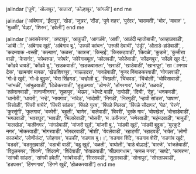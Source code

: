 
jalindar
['पुणे', 'सोलापूर', 'सातारा', 'कोल्हापूर', 'सांगली']
end me






jalindar
['आंबेगाव', 'ईंदापुर', 'खेड', 'जुन्नर', 'दौंड', 'पुणे शहर', 'पुरंदर', 'बारामती', 'भोर', 'मावळ'           ', 'मुळ्शी', 'वेल्हा', 'शिरुर', 'हवेली']
end me




jalindar
['अवसरेनगर', 'अष्टापूर', 'आकुर्डी', 'आगळंबे', 'आर्वी', 'आळंदी म्हातोबाची', 'आव्हाळवाडी', 'आंबी           ी', 'आंबेगाव खुर्द', 'आंबेगाव बु.', 'उरुळी कांचन', 'उरुळी देवाची', 'उंड्री', 'औताडे-हांडेवाडी',               , 'कदमवाक -वस्ती', 'कल्याण', 'कळस', 'कात्रज', 'किन्हई', 'किरकटवाडी', 'किवळे', 'कुडजे', 'कुंजीरव        वाडी', 'केसनंद', 'कोथरुड', 'कोपरे', 'कोरेगावमूळ', 'कोलवडी', 'कोळेवाडी', 'कोंढणपुर', 'कोंढवे खुर           र्द.', 'कोंढवे धावडे', 'कोंढवे बु.', 'खडकवाडी', 'खडकवासला', 'खराडी', 'खाडेवाडी', 'खानापूर', 'खा        ामगाव टेक', 'खामगांव मावळ', 'खेडशिवापूर', 'गाऊडदरा', 'गावडेवाडी', 'गुजर निंबाळकरवाडी', 'गोगलवाडी', 'गो-हे खुर्द', 'गो-हे बुद्रुक', 'घेरा सिंहगड', 'चऱ्होली बु', 'चिखली', 'चिंचवड', 'चिंचोली', 'चोविसावाडी', 'जांभळी', 'जांभुळवाडी', 'टिळेकरवाडी', 'डुडुळगाव', 'डोणजे', 'डोंगरगाव', 'तरडे', 'तळवडे', 'तळेरानवाडी', 'तानाजीनगर', 'तुळापुर', 'थेऊर', 'थोपटे वाडी', 'दापोडी', 'दिघी', 'देहु', 'धनकवडी', 'धानोरी', 'धायरी', 'नऱ्हे', 'नायगाव', 'नांदेड', 'नांदोशी', 'निगडी', 'निरगुडी', 'न्हावी सांडस', 'पाषाण', 'पिसोळी', 'पिंपरी वाघेरे', 'पिंपरी सांडस', 'पिंपळे गुरव', 'पिंपळे निलख', 'पिंपळे सौदागर', 'पेठ', 'पेरणे', 'फुरसुंगी', 'फुलगाव', 'बकोरी', 'बहुली', 'बाणेर', 'बालेवाडी', 'बिवरी', 'बुरके गाव', 'बोपखेल', 'बोऱ्हाडेवाडी', 'भगतवाडी', 'भवरापुर', 'भावडी', 'भिलारेवाडी', 'भोसरी', 'म .कर्वेनगर', 'मणेरवाडी', 'महंमदवाडी', 'मामुर्डी', 'मालखेड', 'माळीनगर', 'मांगडेवाडी', 'मांजरी खुर्द', 'मांजरी बु.', 'मांडवी खुर्द', 'मांडवी बुद्रुक', 'मुरकुटे नगर', 'मोकरवाडी', 'मोगरवाडी', 'मोरदरवाडी', 'मोशी', 'येवलेवाडी', 'रहाटणी', 'रहाटवडे', 'रावेत', 'लोणी काळभोर', 'लोणीकंद', 'लोहगाव', 'वडकी', 'वडगाव बु।।', 'वडगाव शिंदे', 'वडगाव शेरी', 'वडगांव खुर्द', 'वडदरे', 'वडमुखवाडी', 'वडाची वाडी', 'वढु खुर्द', 'वळती', 'वाघोली', 'वाडे बोल्हाई', 'वारजे', 'वांजळेवाडी', 'विठ्ठलनगर', 'शिवणे', 'शिंदवणे', 'शिंदेवाडी', 'शेवाळवाडी', 'श्रीप्रयागधाम', 'सणस नगर', 'साष्टे', 'सांगरुण', 'सांगवी सांडस', 'सांगवी हवेली', 'सांबरेवाडी', 'सिरसवडी', 'सुतारवाडी', 'सोनापुर', 'सोरतापवाडी', 'हडपसर', 'हिंगणगाव', 'हिंगणे खुर्द', 'होळकरवाडी']
end me
